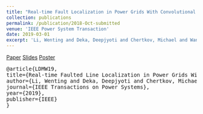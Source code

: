 ```yaml
---
title: "Real-time Fault Localization in Power Grids With Convolutional Neural Networks" 
collection: publications
permalink: /publication/2018-Oct-submitted 
venue: 'IEEE Power System Transaction' 
date: 2019-03-01 
excerpt: 'Li, Wenting and Deka, Deepjyoti and Chertkov, Michael and Wang, Meng"'
--- 
```


[Paper](http://Wendy0601.github.io/files/Location.pdf)
[Slides](http://Wendy0601.github.io/files/Fault_location_slides.pdf)
[Poster](http://Wendy0601.github.io/files/Fault_location_poster.pdf)
<pre>
@article{LDMW19,
title={Real-time Faulted Line Localization in Power Grids With Convolutional Neural Networks},
author={Li, Wenting and Deka, Deepjyoti and Chertkov, Michael and Wang, Meng},
journal={IEEE Transactions on Power Systems},
year={2019},
publisher={IEEE}
}
</pre>
  
